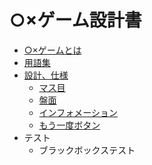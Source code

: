 # ○×ゲーム設計書

- [○×ゲームとは](./about.md)
- [用語集](./dictionary.md)
- [設計、仕様](./specification.md)
  - [マス目](./cell.md)
  - [盤面](./board.md)
  - [インフォメーション](./information.md)
  - [もう一度ボタン](./continueButton.md)
- テスト
  - ブラックボックステスト
